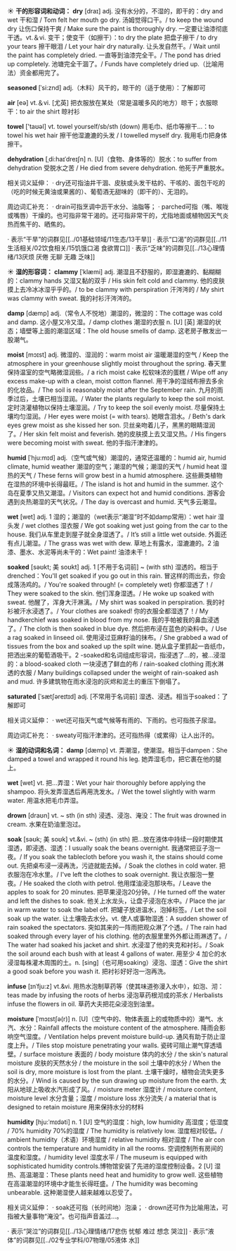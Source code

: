 ☀ <span class="category">**干的形容词和动词：**</span>
<span class="vocabulary">**dry**</span> [draɪ] 
<span class="definition">adj. 没有水分的，不湿的，即干的：</span>dry and wet 干和湿 / Tom felt her mouth go dry. 汤姆觉得口干。/ to keep the wound dry 让伤口保持干爽 / Make sure the paint is thoroughly dry. 一定要让油漆彻底干透。<span class="definition">vt.＆vi. 变干；使变干（如擦干）：</span>to dry the plate 把盘子擦干 / to dry your tears 擦干眼泪 / Let your hair dry naturally. 让头发自然干。/ Wait until the paint has completely dried. 一直等到油漆完全干。/ The pond has dried up completely. 池塘完全干涸了。/ Funds have completely dried up.（比喻用法）资金都用完了。
           
<span class="vocabulary">**seasoned**</span> [ˈsi:znd]
<span class="definition">adj.（木料）风干的，晾干的（适于使用）：</span>了解即可

<span class="vocabulary">**air**</span> [eə] 
<span class="definition">vt.＆vi. [尤英] 把衣服放在某处（常是温暖多风的地方）晾干；衣服晾干：</span>to air the shirt 晾衬衫

<span class="vocabulary">**towel**</span> ['taʊəl] 
<span class="definition">vt. towel yourself/sb/sth (down) 用毛巾、纸巾等擦干…：</span>to towel his wet hair 擦干他湿漉漉的头发 / I towelled myself dry. 我用毛巾把身体擦干。
                     
<span class="vocabulary">**dehydration**</span> [ˌdi:haɪˈdreɪʃn]
<span class="definition">n. [U]（食物、身体等的）脱水：</span>to suffer from dehydration 受脱水之苦 / He died from severe dehydration. 他死于严重脱水。

相关词义延伸：
· dry还可指油井干涸、皮肤或头发干枯的、干咳的、面包干吃的（吃的时候无黄油或果酱的）、葡萄酒无甜味的（即干的）、无泪的。

周边词汇补充：
· drain可指烹调中沥干水分、油脂等；
· parched可指（嘴、喉咙或嘴唇）干燥的。也可指非常干渴的。还可指非常干的，尤指地面或植物因天气炎热而焦干的、晒焦的。

· 表示“干旱”的词群见[[../01基础领域/11生态/13干旱]]
· 表示“口渴”的词群见[[../11生活相关/02饮食相关/15饥饿口渴 食欲胃口]]
· 表示“乏味”的词群见[[../13心理情绪/13厌烦 厌倦 无聊 无趣 乏味]]

☀ <span class="category">**湿的形容词：**</span>
<span class="vocabulary">**clammy**</span> [ˈklæmi]
<span class="definition">adj. 潮湿且不舒服的，即湿漉漉的、黏糊糊的：</span>clammy hands 又湿又黏的双手 / His skin felt cold and clammy. 他的皮肤摸上去冷冰冰湿乎乎的。/ to be clammy with perspiration 汗涔涔的 / My shirt was clammy with sweat. 我的衬衫汗涔涔的。

<span class="vocabulary">**damp**</span> [dæmp] 
<span class="definition">adj.（常令人不悦地）潮湿的，微湿的：</span>The cottage was cold and damp. 这小屋又冷又湿。/ damp clothes 潮湿的衣服 <span class="definition">n. [U] [英] 潮湿的状态；墙壁等上面的潮湿区域：</span>The old house smells of damp. 这老房子散发出一股潮气。
                      
<span class="vocabulary">**moist**</span> [mɔɪst]
<span class="definition">adj. 微湿的、湿润的：</span>warm moist air 温暖潮湿的空气 / Keep the atmosphere in your greenhouse slightly moist throughout the spring. 春天里保持温室的空气略微湿润些。/ a rich moist cake 松软味浓的蛋糕 / Wipe off any excess make-up with a clean, moist cotton flannel. 用干净的湿绒布擦去多余的化妆品。/ The soil is reasonably moist after the September rain. 九月的雨季过后，土壤已相当湿润。/ Water the plants regularly to keep the soil moist. 定时浇灌植物以保持土壤湿润。/ Try to keep the soil evenly moist. 尽量保持土壤均匀湿润。/ Her eyes were moist (= with tears). 她眼含泪水。/ Beth's dark eyes grew moist as she kissed her son. 贝丝亲吻着儿子，黑黑的眼睛湿润了。/ Her skin felt moist and feverish. 她的皮肤摸上去又湿又热。/ His fingers were becoming moist with sweat. 他的手指汗津津的。

<span class="vocabulary">**humid**</span> [ˈhju:mɪd]
<span class="definition">adj.（空气或气候）潮湿的，通常还温暖的：</span>humid air, humid climate, humid weather 潮湿的空气；潮湿的气候；潮湿的天气 / humid heat 湿热的天气 / These ferns will grow best in a humid atmosphere. 这些蕨类植物在湿热的环境中长得最旺。/ The island is hot and humid in the summer. 这个岛在夏季又热又潮湿。/ Visitors can expect hot and humid conditions. 游客会遇到炎热潮湿的天气状况。/ The day is overcast and humid. 天气多云潮湿。

<span class="vocabulary">**wet**</span> [wet] 
<span class="definition">adj. 1 湿的；潮湿的（wet表示“潮湿”时不如damp常用）：</span>wet hair 湿头发 / wet clothes 湿衣服 / We got soaking wet just going from the car to the house. 我们从车里走到屋子就全身湿透了。/ It’s still a little wet outside. 外面还有点儿潮湿。/ The grass was wet with dew. 草地上有露水，湿漉漉的。<span class="definition">2 油漆、墨水、水泥等尚未干的：</span>Wet paint! 油漆未干！
           
<span class="vocabulary">**soaked**</span> [səʊkt; 美 soʊkt]
<span class="definition">adj. 1 [不用于名词前] ~ (with sth) 湿透的。相当于drenched：</span>You'll get soaked if you go out in this rain. 冒这样的雨出去，你会成落汤鸡的。/ You're soaked through! (= completely wet) 你都湿透了！/ They were soaked to the skin. 他们浑身湿透。/ He woke up soaked with sweat. 他醒了，浑身大汗淋漓。/ My shirt was soaked in perspiration. 我的衬衫被汗水浸透了。/ Your clothes are soaked! 你的衣服全都湿透了！/ My handkerchief was soaked in blood from my nose. 我的手帕被我的鼻血浸透了。/ The cloth is then soaked in blue dye. 然后把布浸在蓝色的染料中。/ Use a rag soaked in linseed oil. 使用浸过亚麻籽油的抹布。/ She grabbed a wad of tissues from the box and soaked up the spilt wine. 她从盒子里抓起一沓纸巾，把洒出来的葡萄酒吸干。<span class="definition">2 -soaked和名词组成形容词，指浸透了…的，被…浸湿的：</span>a blood-soaked cloth 一块浸透了鲜血的布 / rain-soaked clothing 雨水淋透的衣服 / Many buildings collapsed under the weight of rain-soaked ash and mud. 许多建筑物在雨水浸泡的灰烬和泥土的重压下倒塌了。
           
<span class="vocabulary">**saturated**</span> [ˈsætʃəreɪtɪd]
<span class="definition">adj. [不常用于名词前] 湿透、浸透。相当于soaked：</span>了解即可

相关词义延伸：
· wet还可指天气或气候等有雨的、下雨的。也可指孩子尿湿。

周边词汇补充：
· sweaty可指汗津津的。还可指热得（或累得）让人出汗的。

☀ <span class="category">**湿的动词和名词：**</span>
<span class="vocabulary">**damp**</span> [dæmp] 
<span class="definition">vt. 弄潮湿，使潮湿。相当于dampen：</span>She damped a towel and wrapped it round his leg. 她弄湿毛巾，把它裹在他的腿上。

<span class="vocabulary">**wet**</span> [wet] 
<span class="definition">vt. 把…弄湿：</span>Wet your hair thoroughly before applying the shampoo. 将头发弄湿透后再用洗发水。/ Wet the towel slightly with warm water. 用温水把毛巾弄湿。
            
<span class="vocabulary">**drown**</span> [draʊn]
<span class="definition">vt. ~ sth (in sth) 浸透、浸泡、淹没：</span>The fruit was drowned in cream. 水果在奶油里泡过。          

<span class="vocabulary">**soak**</span> [səʊk; 美 soʊk]
<span class="definition">vt.&vi. ~ (sth) (in sth) 把…放在液体中持续一段时期使其湿透，即浸透、湿透：</span>I usually soak the beans overnight. 我通常把豆子泡一夜。/ If you soak the tablecloth before you wash it, the stains should come out. 先把桌布浸一浸再洗，污迹就能去掉。/ Soak the clothes in cold water. 把衣服泡在冷水里。/ I've left the clothes to soak overnight. 我让衣服泡一整夜。/ He soaked the cloth with petrol. 他用煤油浸泡那块布。/ Leave the apples to soak for 20 minutes. 把苹果浸泡20分钟。/ He turned off the water and left the dishes to soak. 他关上水龙头，让盘子浸泡在水中。/ Place the jar in warm water to soak the label off. 把罐子放进温水，泡掉标签。/ Let the soil soak up the water. 让土壤吸去水分。<span class="definition">vt. 使人或事物湿透：</span>A sudden shower of rain soaked the spectators. 突如其来的一阵雨把观众淋了个透。/ The rain had soaked through every layer of his clothing. 他的衣服里里外外都让雨淋透了。/ The water had soaked his jacket and shirt. 水浸湿了他的夹克和衬衫。/ Soak the soil around each bush with at least 4 gallons of water. 用至少 4 加仑的水浸湿每株灌木周围的土。<span class="definition">n. [sing]（也可用soaking）浸泡、湿透：</span>Give the shirt a good soak before you wash it. 把衬衫好好泡一泡再洗。           
           
<span class="vocabulary">**infuse**</span> [ɪnˈfju:z]
<span class="definition">vt.&vi. 用热水泡制草药等（使其味道弥漫入水中），如泡、沏：</span>teas made by infusing the roots of herbs 浸泡草药根沏成的茶水 / Herbalists infuse the flowers in oil. 草药大夫把花朵浸泡到油里。

<span class="vocabulary">**moisture**</span> [ˈmɔɪstʃə(r)]
<span class="definition">n. [U]（空气中的、物体表面上的或物质中的）潮气、水汽、水分：</span>Rainfall affects the moisture content of the atmosphere. 降雨会影响空气湿度。/ Ventilation helps prevent moisture build-up. 通风有助于防止湿度上升。/ Tiles stop moisture penetrating your walls. 瓷砖可阻止潮气穿透墙壁。/ surface moisture 表面的 / body moisture 体内的水分 / the skin's natural moisture 皮肤的天然水分 / the moisture in the soil 土壤中的水分 / When the soil is dry, more moisture is lost from the plant. 土壤干燥时，植物会流失更多的水分。/ Wind is caused by the sun drawing up moisture from the earth. 太阳从地球上吸收水汽形成了风。/ moisture meter 湿度计 / moisture content, moisture level 水分含量；湿度 / moisture loss 水分流失 / a material that is designed to retain moisture 用来保持水分的材料
           
<span class="vocabulary">**humidity**</span> [hju:ˈmɪdəti]
<span class="definition">n. 1 [U] 空气的湿度：</span>high, low humidity 高湿度；低湿度 / 70% humidity 70%的湿度 / The humidity is relatively low. 湿度相对较低。/ ambient humidity（术语）环境湿度 / relative humidity 相对湿度 / The air con controls the temperature and humidity in all the rooms. 空调控制所有房间的温度和湿度。/ humidity level 湿度水平 / The museum is equipped with sophisticated humidity controls.博物馆安装了先进的湿度控制设备。<span class="definition">2 [U] 湿热、高温潮湿：</span>These plants need heat and humidity to grow well. 这些植物在高温潮湿的环境中才能生长得旺盛。/ The humidity was becoming unbearable. 这种潮湿使人越来越难以忍受了。

相关词义延伸：
· soak还可指（长时间地）泡澡；
· drown还可作为比喻用法，可指被大量事物“淹没”。也可指声音盖过…。

· 表示“哭泣”的词群见[[../13心理情绪/17悲伤 忧郁 难过 想念 哭泣]]
· 表示“液体”的词群见[[../02专业学科/07物理/05液体 水]]

